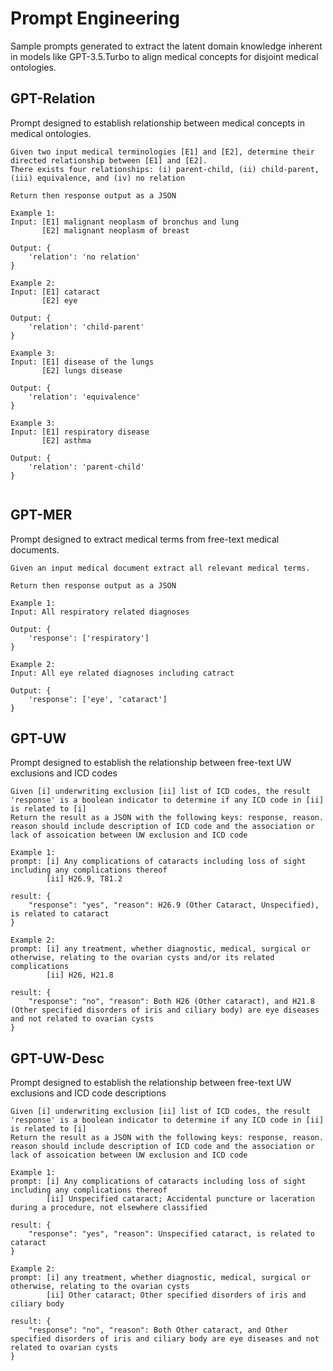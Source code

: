 # Prompt Engineering
Sample prompts generated to extract the latent domain knowledge inherent in models like GPT-3.5.Turbo to align medical concepts for disjoint medical ontologies.

## GPT-Relation
Prompt designed to establish relationship between medical concepts in medical ontologies.
```
Given two input medical terminologies [E1] and [E2], determine their directed relationship between [E1] and [E2].
There exists four relationships: (i) parent-child, (ii) child-parent, (iii) equivalence, and (iv) no relation

Return then response output as a JSON

Example 1:
Input: [E1] malignant neoplasm of bronchus and lung
       [E2] malignant neoplasm of breast

Output: {
    'relation': 'no relation'
}

Example 2:
Input: [E1] cataract
       [E2] eye

Output: {
    'relation': 'child-parent'
}

Example 3:
Input: [E1] disease of the lungs
       [E2] lungs disease

Output: {
    'relation': 'equivalence'
}

Example 3:
Input: [E1] respiratory disease
       [E2] asthma

Output: {
    'relation': 'parent-child'
}


```

## GPT-MER
Prompt designed to extract medical terms from free-text medical documents.
```
Given an input medical document extract all relevant medical terms.

Return then response output as a JSON

Example 1:
Input: All respiratory related diagnoses

Output: {
    'response': ['respiratory']
}

Example 2:
Input: All eye related diagnoses including catract

Output: {
    'response': ['eye', 'cataract']
}

```

## GPT-UW
Prompt designed to establish the relationship between free-text UW exclusions and ICD codes
```
Given [i] underwriting exclusion [ii] list of ICD codes, the result 'response' is a boolean indicator to determine if any ICD code in [ii] is related to [i]
Return the result as a JSON with the following keys: response, reason.
reason should include description of ICD code and the association or lack of assoication between UW exclusion and ICD code

Example 1:
prompt: [i] Any complications of cataracts including loss of sight including any complications thereof	
        [ii] H26.9, T81.2

result: { 
    "response": "yes", "reason": H26.9 (Other Cataract, Unspecified), is related to cataract
}

Example 2:
prompt: [i] any treatment, whether diagnostic, medical, surgical or otherwise, relating to the ovarian cysts and/or its related complications
        [ii] H26, H21.8

result: { 
    "response": "no", "reason": Both H26 (Other cataract), and H21.8 (Other specified disorders of iris and ciliary body) are eye diseases and not related to ovarian cysts
}

```

## GPT-UW-Desc
Prompt designed to establish the relationship between free-text UW exclusions and ICD code descriptions
```
Given [i] underwriting exclusion [ii] list of ICD codes, the result 'response' is a boolean indicator to determine if any ICD code in [ii] is related to [i]
Return the result as a JSON with the following keys: response, reason.
reason should include description of ICD code and the association or lack of assoication between UW exclusion and ICD code

Example 1:
prompt: [i] Any complications of cataracts including loss of sight including any complications thereof	
        [ii] Unspecified cataract; Accidental puncture or laceration during a procedure, not elsewhere classified

result: { 
    "response": "yes", "reason": Unspecified cataract, is related to cataract
}

Example 2:
prompt: [i] any treatment, whether diagnostic, medical, surgical or otherwise, relating to the ovarian cysts 
        [ii] Other cataract; Other specified disorders of iris and ciliary body

result: { 
    "response": "no", "reason": Both Other cataract, and Other specified disorders of iris and ciliary body are eye diseases and not related to ovarian cysts
}

```
